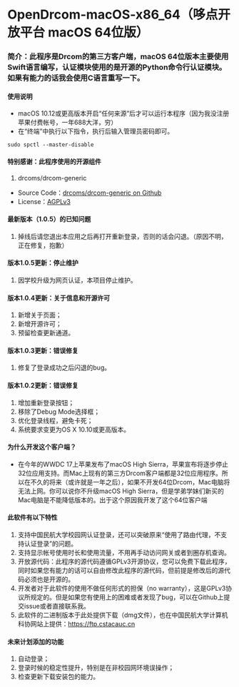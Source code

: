 # OpenDrcom-macOS-x86_64（哆点开放平台 macOS 64位版）
### 简介：此程序是Drcom的第三方客户端，macOS 64位版本主要使用Swift语言编写，认证模块使用的是开源的Python命令行认证模块。如果有能力的话我会使用C语言重写一下。

#### 使用说明
- macOS 10.12或更高版本开启“任何来源”后才可以运行本程序（因为我没注册苹果付费帐号，一年688大洋，穷）
- 在“终端”中执行以下指令，执行后输入管理员密码即可。

~~~
sudo spctl --master-disable
~~~

#### 特别感谢：此程序使用的开源组件
1. drcoms/drcom-generic
 - Source Code：[drcoms/drcom-generic on Github](https://github.com/drcoms/drcom-generic)
 - License：[AGPLv3](https://github.com/drcoms/drcom-generic/blob/master/LICENSE)

#### 最新版本（1.0.5）的已知问题
1. 掉线后请您退出本应用之后再打开重新登录，否则的话会闪退。（原因不明，正在修复，抱歉）

#### 版本1.0.5更新：停止维护
1. 因学校升级为网页认证，本项目停止维护。

#### 版本1.0.4更新：关于信息和开源许可
1. 新增关于页面；
2. 新增开源许可；
3. 预留检查更新通道。

#### 版本1.0.3更新：错误修复
1. 修复了登录成功之后闪退的bug。

#### 版本1.0.2更新：错误修复
1. 增加重新登录按钮；
2. 移除了Debug Mode选择框；
3. 优化登录线程，避免卡死；
4. 系统要求变更为OS X 10.10或更高版本。

#### 为什么开发这个客户端？
- 在今年的WWDC 17上苹果发布了macOS High Sierra，苹果宣布将逐步停止32位应用支持。而Mac上现有的第三方Drcom客户端都是32位应用程序。所以在不久的将来（或许就是一年之后），如果不开发64位Drcom，Mac电脑将无法上网。你可以说你不升级macOS High Sierra，但是学弟学妹们新买的Mac电脑是不能降低版本的。出于这个原因我开发了这个64位客户端

#### 此软件有以下特性
1. 支持中国民航大学校园网认证登录，还可以突破原来“使用了路由代理，不支持认证登录”的问题。
2. 支持显示帐号使用时长和使用流量，不用再手动访问网关或者到圈存机查询。
3. 开放源代码：此程序的源代码遵循GPLv3开源协议，您可以免费下载此程序，同时如果您有能力的话可以自由修改此程序的源代码，但前提是修改后的源代码必须也是开源的。
4. 开发者对于此软件的使用不做任何形式的担保（no warranty），这是GPLv3协议所规定的。但是如果您有使用上的困难或者发现了bug，可以在Github上提交issue或者直接联系我。
5. 此软件的二进制版本于此处提供下载（dmg文件），也在中国民航大学计算机科协网站上提供：https://ftp.cstacauc.cn

#### 未来计划添加的功能
1. 自动登录；
2. 登录时候的稳定性提升，特别是在非校园网环境误操作；
3. 检查更新下载安装包的能力。
